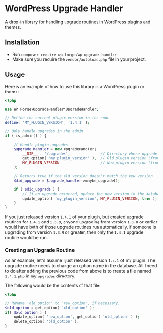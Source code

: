 # WordPress Upgrade Handler

A drop-in library for handling upgrade routines in WordPress plugins and themes.

## Installation

- Run `composer require wp-forge/wp-upgrade-handler`
- Make sure you require the `vendor/autoload.php` file in your project.

## Usage

Here is an example of how to use this library in a WordPress plugin or theme:

```php
<?php

use WP_Forge\UpgradeHandler\UpgradeHandler;

// Define the current plugin version in the code
define( 'MY_PLUGIN_VERSION', '1.4.1' );

// Only handle upgrades in the admin
if ( is_admin() ) {

	// Handle plugin upgrades
	$upgrade_handler = new UpgradeHandler(
		__DIR__ . '/upgrades',              // Directory where upgrade routines live
		get_option( 'my_plugin_version' ),  // Old plugin version (from database)
		MY_PLUGIN_VERSION                   // New plugin version (from code)
	);

	// Returns true if the old version doesn't match the new version
	$did_upgrade = $upgrade_handler->maybe_upgrade();

	if ( $did_upgrade ) {
		// If an upgrade occurred, update the new version in the database to prevent running the routine(s) again.
		update_option( 'my_plugin_version', MY_PLUGIN_VERSION, true );
	}
}
```

If you just released version `1.4.1` of your plugin, but created upgrade routines for `1.4.1` and `1.3.9`, anyone upgrading from version `1.3.8` or earlier would have both of those upgrade routines run automatically. If someone is upgrading from version `1.3.9` or greater, then only the `1.4.1` upgrade routine would be run.

### Creating an Upgrade Routine
As an example, let's assume I just released version `1.4.1` of my plugin. The upgrade routine needs to change an option name in the database. All I need to do after adding the previous code from above is to create a file named `1.4.1.php` in my `upgrades` directory.

The following would be the contents of that file:

```php
<?php

// Rename 'old_option' to 'new_option', if necessary.
$old_option = get_option( 'old_option' );
if( $old_option ) {
    update_option( 'new_option', get_option( 'old_option' ) );
    delete_option( 'old_option' );
}

```
